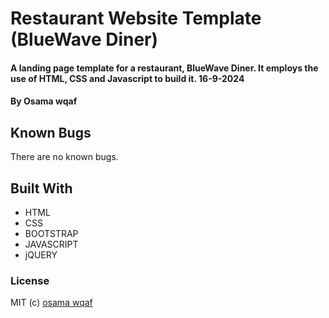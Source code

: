 
# Restaurant Website Template (BlueWave Diner)

#### A landing page template for a restaurant, BlueWave Diner. It employs the use of HTML, CSS and Javascript to build it. 16-9-2024

#### By **Osama wqaf**

## Known Bugs

There are no known bugs.

## Built With

* HTML
* CSS
* BOOTSTRAP
* JAVASCRIPT
* jQUERY

### License


MIT (c) [osama wqaf](https://github.com/osso-wqaf) 
